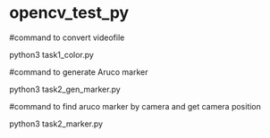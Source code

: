 # opencv_test_py

#command to convert videofile

python3 task1_color.py

#command to generate Aruco marker

python3 task2_gen_marker.py

#command to find aruco marker by camera and get camera position

python3 task2_marker.py
